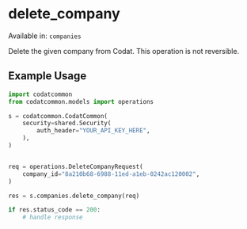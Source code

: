 # delete_company
Available in: `companies`

Delete the given company from Codat.
This operation is not reversible.

## Example Usage
```python
import codatcommon
from codatcommon.models import operations

s = codatcommon.CodatCommon(
    security=shared.Security(
        auth_header="YOUR_API_KEY_HERE",
    ),
)


req = operations.DeleteCompanyRequest(
    company_id="8a210b68-6988-11ed-a1eb-0242ac120002",
)

res = s.companies.delete_company(req)

if res.status_code == 200:
    # handle response
```